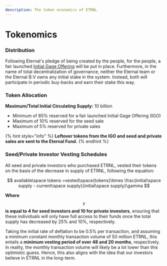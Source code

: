 ```yaml
---
description: The token economics of ETRNL
---
```


# Tokenomics

### Distribution&#x20;

Following Eternal's pledge of being created by the people, for the people, a fair launched [Initial Gage Offering](initial-gage-offering.md) will be put in place. Furthermore, in the name of total decentralization of governance, neither the Eternal team or the Eternal B.V owns any initial stake in the system. Instead, both will participate in periodic buy-backs and earn their stake this way.

### Token Allocation

**Maximum/Total Initial Circulating Supply:** 10 billion

* Minimum of 85% reserved for a fair launched Initial Gage Offering (IGO)
* Maximum of 10% reserved for the seed sale
* Maximum of 5% reserved for private sales

{% hint style="info" %}
**Leftover tokens from the IGO and seed and private sales are sent to the Eternal Fund.**
{% endhint %}

### Seed/Private Investor Vesting Schedules

All seed and private investors who purchased ETRNL, vested their tokens on the basis of the decrease in supply of ETRNL, following the equation:

$$
available\space tokens =vested\space{tokens}\times \frac{initial\space supply - current\space  supply}{initial\space supply}\gamma
$$

**Where** $$\gamma$$ **is equal to 4 for seed investors and 10 for private investors**, ensuring that these individuals  will only have full access to their funds once the total supply has decreased by 25% and 10%, respectively.

Taking the initial rate of deflation to be 0.5% per transaction, and assuming a minimum constant monthly transaction volume of 50 million ETRNL, this entails a **minimum vesting period of over 48 and 20 months**, respectively. In reality, the monthly transaction volume will likely be a lot lower than this optimistic guess. Hence, this also aligns with the idea that our investors believe in ETRNL in the long-term.
